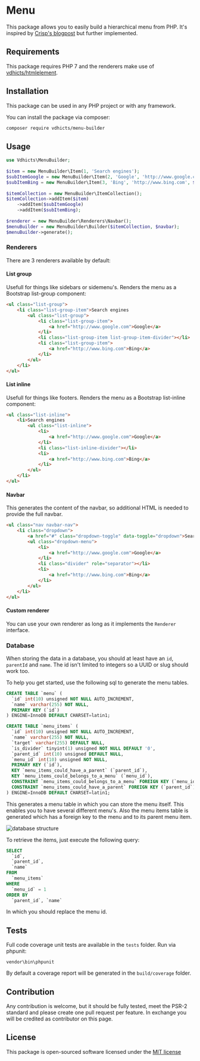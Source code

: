 # Menu

This package allows you to easily build a hierarchical menu from PHP. It's inspired by 
[Crisp's blogpost](https://crisp.tweakblogs.net/blog/317/formatting-a-multi-level-menu-using-only-one-query.html) but 
further implemented.

## Requirements

This package requires PHP 7 and the renderers make use of [vdhicts/htmlelement](https://github.com/vdhicts/html-element).

## Installation

This package can be used in any PHP project or with any framework.

You can install the package via composer:

``` bash
composer require vdhicts/menu-builder
```

## Usage

```php
use Vdhicts\MenuBuilder;
    
$item = new MenuBuilder\Item(1, 'Search engines');
$subItemGoogle = new MenuBuilder\Item(2, 'Google', 'http://www.google.com', $item->getId());
$subItemBing = new MenuBuilder\Item(3, 'Bing', 'http://www.bing.com', $item->getId());
    
$itemCollection = new MenuBuilder\ItemCollection();
$itemCollection->addItem($item)
    ->addItem($subItemGoogle)
    ->addItem($subItemBing);
    
$renderer = new MenuBuilder\Renderers\Navbar();
$menuBuilder = new MenuBuilder\Builder($itemCollection, $navbar);
$menuBuilder->generate();
```

### Renderers

There are 3 renderers available by default:

#### List group

Usefull for things like sidebars or sidemenu's. Renders the menu as a Bootstrap list-group component:

```html
<ul class="list-group">
    <li class="list-group-item">Search engines
        <ul class="list-group">
            <li class="list-group-item">
                <a href="http://www.google.com">Google</a>
            </li>
            <li class="list-group-item list-group-item-divider"></li>
            <li class="list-group-item">
                <a href="http://www.bing.com">Bing</a>
            </li>
        </ul>
    </li>
</ul>
```

#### List inline

Usefull for things like footers. Renders the menu as a Bootstrap list-inline component:

```html
<ul class="list-inline">
    <li>Search engines
        <ul class="list-inline">
            <li>
                <a href="http://www.google.com">Google</a>
            </li>
            <li class="list-inline-divider"></li>
            <li>
                <a href="http://www.bing.com">Bing</a>
            </li>
        </ul>
    </li>
</ul>
```

#### Navbar 

This generates the content of the navbar, so additional HTML is needed to provide the full navbar.

```html
<ul class="nav navbar-nav">
    <li class="dropdown">
        <a href="#" class="dropdown-toggle" data-toggle="dropdown">Search engines<span class="caret"></span></a>
        <ul class="dropdown-menu">
            <li>
                <a href="http://www.google.com">Google</a>
            </li>
            <li class="divider" role="separator"></li>
            <li>
                <a href="http://www.bing.com">Bing</a>
            </li>
        </ul>
    </li>
</ul>
```

#### Custom renderer

You can use your own renderer as long as it implements the `Renderer` interface.

### Database

When storing the data in a database, you should at least have an `id`, `parentId` and `name`. The id isn't limited to 
integers so a UUID or slug should work too.

To help you get started, use the following sql to generate the menu tables.

```sql
CREATE TABLE `menu` (
  `id` int(10) unsigned NOT NULL AUTO_INCREMENT,
  `name` varchar(255) NOT NULL,
  PRIMARY KEY (`id`)
) ENGINE=InnoDB DEFAULT CHARSET=latin1;

CREATE TABLE `menu_items` (
  `id` int(10) unsigned NOT NULL AUTO_INCREMENT,
  `name` varchar(255) NOT NULL,
  `target` varchar(255) DEFAULT NULL,
  `is_divider` tinyint(1) unsigned NOT NULL DEFAULT '0',
  `parent_id` int(10) unsigned DEFAULT NULL,
  `menu_id` int(10) unsigned NOT NULL,
  PRIMARY KEY (`id`),
  KEY `menu_items_could_have_a_parent` (`parent_id`),
  KEY `menu_items_could_belongs_to_a_menu` (`menu_id`),
  CONSTRAINT `menu_items_could_belongs_to_a_menu` FOREIGN KEY (`menu_id`) REFERENCES `menu` (`id`) ON DELETE CASCADE ON UPDATE NO ACTION,
  CONSTRAINT `menu_items_could_have_a_parent` FOREIGN KEY (`parent_id`) REFERENCES `menu_items` (`id`) ON DELETE CASCADE ON UPDATE NO ACTION
) ENGINE=InnoDB DEFAULT CHARSET=latin1;
```

This generates a menu table in which you can store the menu itself. This enables you to have several different menu's.
Also the menu items table is generated which has a foreign key to the menu and to its parent menu item.

![database structure](db.png)

To retrieve the items, just execute the following query:

```sql
SELECT 
  `id`, 
  `parent_id`, 
  `name`
FROM
  `menu_items`
WHERE
  `menu_id` = 1
ORDER BY
  `parent_id`, `name`
```

In which you should replace the menu id.

## Tests

Full code coverage unit tests are available in the `tests` folder. Run via phpunit:

`vendor\bin\phpunit`

By default a coverage report will be generated in the `build/coverage` folder.

## Contribution

Any contribution is welcome, but it should be fully tested, meet the PSR-2 standard and please create one pull request 
per feature. In exchange you will be credited as contributor on this page.

## License

This package is open-sourced software licensed under the [MIT license](http://opensource.org/licenses/MIT)
